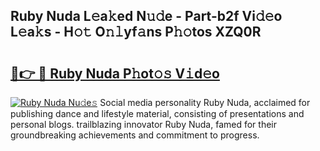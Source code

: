 ## Ruby Nuda L𝚎a𝚔ed N𝚞𝚍e - Part-b2f Vi𝚍𝚎o L𝚎a𝚔s - H𝚘𝚝 O𝚗𝚕yf𝚊ns P𝚑𝚘tos XZQ0R

# <h2><a href="http://kf8w374.oniu.top/?m=Ruby+Nuda">🔗👉 🔴 Ruby Nuda P𝚑ot𝚘𝚜 V𝚒d𝚎o</a></h2>

[![Ruby Nuda Nu𝚍e𝚜](https://i.imgur.com/0qMVB7G.gif)](http://kf8w374.oniu.top/?m=Ruby+Nuda)
Social media personality Ruby Nuda, acclaimed for publishing dance and lifestyle material, consisting of presentations and personal blogs. trailblazing innovator Ruby Nuda, famed for their groundbreaking achievements and commitment to progress.  
